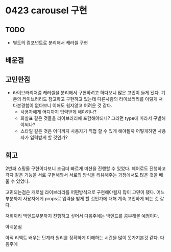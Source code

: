 # 0423 carousel 구현

## TODO

- 별도의 컴포넌트로 분리해서 캐러셀 구현

## 배운점

## 고민한점

- 라이브러리처럼 캐러셀을 분리해서 구현하려고 하다보니 많은 고민이 들게 됐다. 기존의 라이브러리도 참고하고 구현하고 있는데 다른사람의 라이브러리를 이렇게 쳐다본경험이 없다보니 이해도 쉽지않고 어려운 것 같다. 
  - 사용자에게 어디까지 입력받게 해야되나? 
  - 화살표 같은 것들을 라이브러리에 포함해야되나? 그러면 type에 따라서 구별해야되나? 
  - 스타일 같은 것은 어디까지 사용자가 직접 할 수 있게 해야될까 어떻게하면 사용자가 입력받게 할 것인가?

## 회고  

2번째 쇼핑몰 구현이다보니 조금더 빠르게 미션을 진행할 수 있었다. 페어로도 진행하고 각자 같은 기능을 서로 구현해와서 서로의 방식을 리뷰해주는 과정에서도 많은 것을 배울 수 있었다. 

고민되는점은 캐로셀 라이브러리를 어떤방식으로 구현해야될지 많이 고민이 됐다.  어느부분까지 사용자에게 props로 입력을 받게 할 것인가에 대해 계속 고민하게 되는 것 같다. 

저희끼리 백엔드부분까지 진행하고 싶어서 다음주에는 백엔드를 공부해볼 예정이다. 



아쉬운점 

아직 리액트 배우는 단계라 원리를 정확하게 이해하는 시간을 많이 못가져본것 같다. 다음주에 

